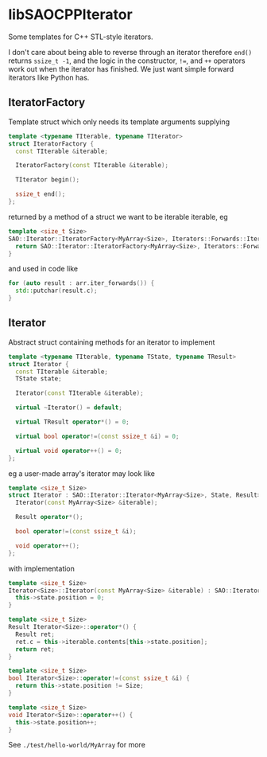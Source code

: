 # libSAOCPPIterator

Some templates for C++ STL-style iterators.

I don't care about being able to reverse through an iterator therefore `end()` returns `ssize_t -1`, and the logic in the constructor, `!=`, and `++` operators work out when the iterator has finished. We just want simple forward iterators like Python has.

## IteratorFactory

Template struct which only needs its template arguments supplying

```cpp
template <typename TIterable, typename TIterator>
struct IteratorFactory {
  const TIterable &iterable;

  IteratorFactory(const TIterable &iterable);

  TIterator begin();

  ssize_t end();
};
```

returned by a method of a struct we want to be iterable iterable, eg

```cpp
template <size_t Size>
SAO::Iterator::IteratorFactory<MyArray<Size>, Iterators::Forwards::Iterator<Size>> MyArray<Size>::iter_forwards() {
  return SAO::Iterator::IteratorFactory<MyArray<Size>, Iterators::Forwards::Iterator<Size>>(*this);
}
```

and used in code like

```cpp
for (auto result : arr.iter_forwards()) {
  std::putchar(result.c);
}
```

## Iterator

Abstract struct containing methods for an iterator to implement

```cpp
template <typename TIterable, typename TState, typename TResult>
struct Iterator {
  const TIterable &iterable;
  TState state;

  Iterator(const TIterable &iterable);

  virtual ~Iterator() = default;

  virtual TResult operator*() = 0;

  virtual bool operator!=(const ssize_t &i) = 0;

  virtual void operator++() = 0;
};
```

eg a user-made array's iterator may look like

```cpp
template <size_t Size>
struct Iterator : SAO::Iterator::Iterator<MyArray<Size>, State, Result> {
  Iterator(const MyArray<Size> &iterable);

  Result operator*();

  bool operator!=(const ssize_t &i);

  void operator++();
};
```

with implementation

```cpp
template <size_t Size>
Iterator<Size>::Iterator(const MyArray<Size> &iterable) : SAO::Iterator::Iterator<MyArray<Size>, State, Result>(iterable) {
  this->state.position = 0;
}

template <size_t Size>
Result Iterator<Size>::operator*() {
  Result ret;
  ret.c = this->iterable.contents[this->state.position];
  return ret;
}

template <size_t Size>
bool Iterator<Size>::operator!=(const ssize_t &i) {
  return this->state.position != Size;
}

template <size_t Size>
void Iterator<Size>::operator++() {
  this->state.position++;
}
```

See `./test/hello-world/MyArray` for more
